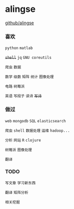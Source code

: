 <YAML-META-INFO-START/>

<!--
id: 100000
tags: []
cat: fun
cdate: "2016.07.31"
mdate: "2016.07.31"
title: "alingse 主页 与 标签"
keyword: 
	- aligse
	- python
	- tags
-->
<YAML-META-INFO-END/>

# alingse

 [github/alingse](https://github.com/alingse)

### 喜欢

  `python` `matlab` 
  
  <s>`shell`</s> `jq` `GNU coreutils`
  
  `爬虫` `数据`
  
  `数学` `级数` `矩阵` `统计` `图像处理`
  
  `电路` `树莓派`
  
  `英语` `写段子` `读诗` <s>`写诗`</s>
 
###  做过

   `web` `mongodb` `SQL` `elasticsearch`
	
   `爬虫` `shell` `数据处理`  `运维` `hadoop...`
   
   `分析` `网站` `R` `clojure`
   
   `树莓派` `图像处理`
   
   `翻译` 
  
  
### TODO

   `写文章` `学习新东西`
   
   `翻译` `矩阵分析`
   
   `相关挖掘`
